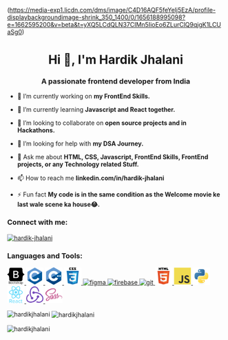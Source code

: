 (https://media-exp1.licdn.com/dms/image/C4D16AQF5feYelj5EzA/profile-displaybackgroundimage-shrink_350_1400/0/1656188995098?e=1662595200&v=beta&t=yXQ5LCdQLN37CIMn5IioEo6ZLurClQ9qjgK1LCUaSg0)
<h1 align="center">Hi 👋, I'm Hardik Jhalani</h1>
<h3 align="center">A passionate frontend developer from India</h3>

- 🔭 I’m currently working on **my FrontEnd Skills.**

- 🌱 I’m currently learning **Javascript and React together.**

- 👯 I’m looking to collaborate on **open source projects and in Hackathons.**

- 🤝 I’m looking for help with **my DSA Journey.**

- 💬 Ask me about **HTML, CSS, Javascript, FrontEnd Skills, FrontEnd projects, or any Technology related Stuff.**

- 📫 How to reach me **linkedin.com/in/hardik-jhalani**

- ⚡ Fun fact **My code is in the same condition as the Welcome movie ke last wale scene ka house😂.**

<h3 align="left">Connect with me:</h3>
<p align="left">
<a href="https://linkedin.com/in/hardik-jhalani" target="blank"><img align="center" src="https://raw.githubusercontent.com/rahuldkjain/github-profile-readme-generator/master/src/images/icons/Social/linked-in-alt.svg" alt="hardik-jhalani" height="30" width="40" /></a>
</p>

<h3 align="left">Languages and Tools:</h3>
<p align="left"> <a href="https://getbootstrap.com" target="_blank" rel="noreferrer"> <img src="https://raw.githubusercontent.com/devicons/devicon/master/icons/bootstrap/bootstrap-plain-wordmark.svg" alt="bootstrap" width="40" height="40"/> </a> <a href="https://www.cprogramming.com/" target="_blank" rel="noreferrer"> <img src="https://raw.githubusercontent.com/devicons/devicon/master/icons/c/c-original.svg" alt="c" width="40" height="40"/> </a> <a href="https://www.w3schools.com/cpp/" target="_blank" rel="noreferrer"> <img src="https://raw.githubusercontent.com/devicons/devicon/master/icons/cplusplus/cplusplus-original.svg" alt="cplusplus" width="40" height="40"/> </a> <a href="https://www.w3schools.com/css/" target="_blank" rel="noreferrer"> <img src="https://raw.githubusercontent.com/devicons/devicon/master/icons/css3/css3-original-wordmark.svg" alt="css3" width="40" height="40"/> </a> <a href="https://www.figma.com/" target="_blank" rel="noreferrer"> <img src="https://www.vectorlogo.zone/logos/figma/figma-icon.svg" alt="figma" width="40" height="40"/> </a> <a href="https://firebase.google.com/" target="_blank" rel="noreferrer"> <img src="https://www.vectorlogo.zone/logos/firebase/firebase-icon.svg" alt="firebase" width="40" height="40"/> </a> <a href="https://git-scm.com/" target="_blank" rel="noreferrer"> <img src="https://www.vectorlogo.zone/logos/git-scm/git-scm-icon.svg" alt="git" width="40" height="40"/> </a> <a href="https://www.w3.org/html/" target="_blank" rel="noreferrer"> <img src="https://raw.githubusercontent.com/devicons/devicon/master/icons/html5/html5-original-wordmark.svg" alt="html5" width="40" height="40"/> </a> <a href="https://developer.mozilla.org/en-US/docs/Web/JavaScript" target="_blank" rel="noreferrer"> <img src="https://raw.githubusercontent.com/devicons/devicon/master/icons/javascript/javascript-original.svg" alt="javascript" width="40" height="40"/> </a> <a href="https://www.python.org" target="_blank" rel="noreferrer"> <img src="https://raw.githubusercontent.com/devicons/devicon/master/icons/python/python-original.svg" alt="python" width="40" height="40"/> </a> <a href="https://reactjs.org/" target="_blank" rel="noreferrer"> <img src="https://raw.githubusercontent.com/devicons/devicon/master/icons/react/react-original-wordmark.svg" alt="react" width="40" height="40"/> </a> <a href="https://redux.js.org" target="_blank" rel="noreferrer"> <img src="https://raw.githubusercontent.com/devicons/devicon/master/icons/redux/redux-original.svg" alt="redux" width="40" height="40"/> </a> <a href="https://sass-lang.com" target="_blank" rel="noreferrer"> <img src="https://raw.githubusercontent.com/devicons/devicon/master/icons/sass/sass-original.svg" alt="sass" width="40" height="40"/> </a> </p>

<p><img align="left" src="https://github-readme-stats.vercel.app/api/top-langs?username=hardikjhalani&show_icons=true&locale=en&layout=compact" alt="hardikjhalani" /></p>

<p>&nbsp;<img align="center" src="https://github-readme-stats.vercel.app/api?username=hardikjhalani&show_icons=true&locale=en" alt="hardikjhalani" /></p>

<p><img align="center" src="https://github-readme-streak-stats.herokuapp.com/?user=hardikjhalani&" alt="hardikjhalani" /></p>

